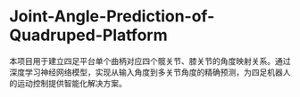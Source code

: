 # Joint-Angle-Prediction-of-Quadruped-Platform
本项目用于建立四足平台单个曲柄对应四个髋关节、膝关节的角度映射关系。通过深度学习神经网络模型，实现从输入角度到多关节角度的精确预测，为四足机器人的运动控制提供智能化解决方案。
